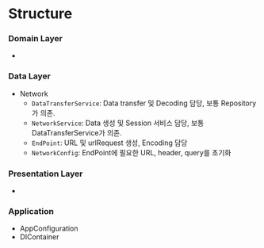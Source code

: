 # Structure

### Domain Layer
- 

### Data Layer
- Network
  - `DataTransferService`: Data transfer 및 Decoding 담당, 보통 Repository가 의존.
  - `NetworkService`: Data 생성 및 Session 서비스 담당, 보통 DataTransferService가 의존.
  - `EndPoint`: URL 및 urlRequest 생성, Encoding 담당
  - `NetworkConfig`: EndPoint에 필요한 URL, header, query를 초기화

### Presentation Layer
-

### Application
  - AppConfiguration
  - DIContainer
